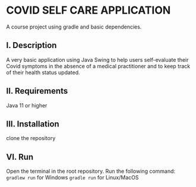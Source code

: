 # COVID SELF CARE APPLICATION
A course project using gradle and basic dependencies.

## I. Description
A very basic application using Java Swing to help users self-evaluate their Covid symptoms in the absence of a medical practitioner and to keep track of their health status updated.

## II. Requirements
Java 11 or higher

## III. Installation
clone the repository

## VI. Run
Open the terminal in the root repository.
Run the following command:
`gradlew run` for Windows
`gradle run` for Linux/MacOS
